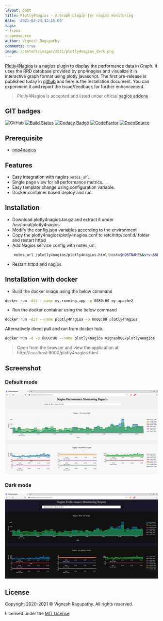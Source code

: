 ```yaml
---
layout: post
title: Plotly4Nagios - A Graph plugin for nagios monitoring
date: '2021-03-24 12:15:00'
tags:
- linux
- opensource
author: Vignesh Ragupathy
comments: true
image: /content/images/2021/plotly4nagios_dark.png
---
```


[Plotly4Nagios](https://github.com/vignesh88/plotly4nagios) is a nagios plugin to display the performance data in Graph. It uses the RRD database provided by pnp4nagios and visualize it in interactive graph format using plotly javascript. The first pre-release is published today in [github](https://github.com/vignesh88/plotly4nagios) and here is the installation document. You can experiment it and report the issue/feedback for further enhancement.

> Plotly4Nagios is accepted and listed under official [nagios addons](https://exchange.nagios.org/directory/Addons/Graphing-and-Trending/Plotly4Nagios/details)

## GIT badges

![GitHub](https://img.shields.io/github/license/vignesh88/plotly4nagios)
[![Build Status](https://travis-ci.com/vignesh88/plotly4nagios.svg?branch=main)](https://travis-ci.com/vignesh88/plotly4nagios)
[![Codacy Badge](https://api.codacy.com/project/badge/Grade/b5584b07ff944a77a9e1fcd0951c2eb8)](https://app.codacy.com/gh/vignesh88/plotly4nagios?utm_source=github.com&utm_medium=referral&utm_content=vignesh88/plotly4nagios&utm_campaign=Badge_Grade_Settings)
[![CodeFactor](https://www.codefactor.io/repository/github/vignesh88/plotly4nagios/badge)](https://www.codefactor.io/repository/github/vignesh88/plotly4nagios)
[![DeepSource](https://deepsource.io/gh/vignesh88/plotly4nagios.svg/?label=active+issues&show_trend=true)](https://deepsource.io/gh/vignesh88/plotly4nagios/?ref=repository-badge)

## Prerequisite

- [pnp4nagios](https://support.nagios.com/kb/article/nagios-core-performance-graphs-using-pnp4nagios-801.html)

## Features

- Easy integration with nagios `notes_url`.
- Single page view for all performance metrics.
- Easy template change using configuration variable.
- Docker container based deploy and run.

## Installation

- Download plotly4nagios.tar.gz and extract it under /usr/local/plotly4nagios
- Modify the config.json variables according to the environment
- Copy the plotly4nagios/plotly4nagios.conf to /etc/http/conf.d/ folder and restart httpd
- Add Nagios service config with  notes_url.

``` bash
    notes_url /plotly4nagios/plotly4nagios.html?host=$HOSTNAME$&srv=$SERVICEDESC$
```

- Restart httpd and nagios.

## Installation with docker

- Build the docker image using the below command

```bash
docker run -dit --name my-running-app -p 8080:80 my-apache2
```

- Run the docker container using the below command

```bash
docker run -dit --name plotly4nagios -p 8000:80 plotly4nagios
```

Alternatively direct pull and run from docker hub.

```bash
docker run -d -p 8000:80 --name plotly4nagios vignesh88/plotly4nagios
```

> Open from the browser and view the application at http://localhost:8000/plotly4nagios.html

## Screenshot

### Default mode

![default mode](/content/images/2021/plotly4nagios_default.png)


### Dark mode

![dark mode](/content/images/2021/plotly4nagios_dark.png)

## License

Copyright 2020-2021 © Vignesh Ragupathy. All rights reserved.

Licensed under the [MIT License](https://github.com/vignesh88/plotly4nagios/blob/ed09f8d687014107c8002d92acbc7acd2f62468a/LICENSE)